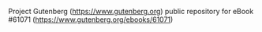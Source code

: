 Project Gutenberg (https://www.gutenberg.org) public repository for eBook #61071 (https://www.gutenberg.org/ebooks/61071)
